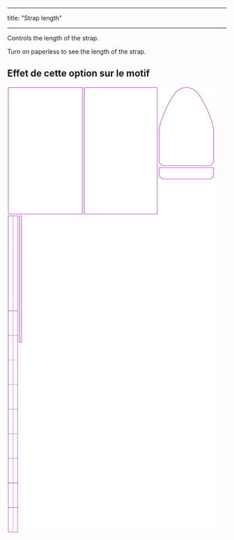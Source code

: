 - - -
title: "Strap length"
- - -

Controls the length of the strap.

<Tip>

Turn on paperless to see the length of the strap.

</Tip>

## Effet de cette option sur le motif

![This image shows the effect of this option by superimposing several variants that have a different value for this option](hortensia_straplength_sample.svg "Effet de cette option sur le modèle")
